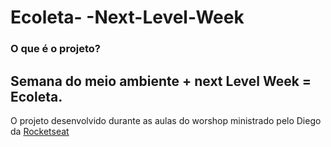 # Ecoleta-  -Next-Level-Week


### O que é o projeto?
 
 ## Semana do meio ambiente + next Level Week = Ecoleta.  
 O projeto desenvolvido durante as aulas do worshop ministrado pelo  Diego da [Rocketseat](https://github.com/Rocketseat) 
